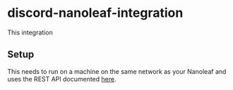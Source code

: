 # discord-nanoleaf-integration

This integration 

## Setup

This needs to run on a machine on the same network as your Nanoleaf and uses the REST API documented [here](https://documenter.getpostman.com/view/1559645/RW1gEcCH).